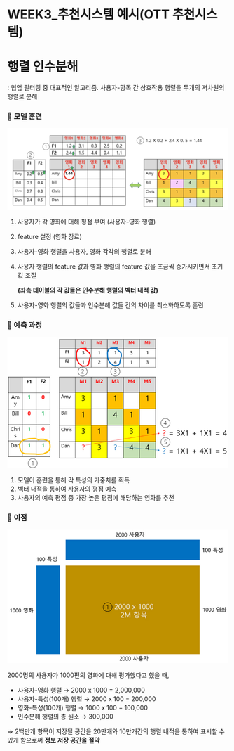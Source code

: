 # WEEK3_추천시스템 예시(OTT 추천시스템)

# 행렬 인수분해
: 협업 필터링 중 대표적인 알고리즘. 사용자-항목 간 상호작용 행렬을 두개의 저차원의 행렬로 분해

### 📌 모델 훈련

![week3_review1](image.png)


1. 사용자가 각 영화에 대해 평점 부여 (사용자-영화 행렬)
2. feature 설정 (영화 장르)
3. 사용자-영화 행렬을 사용자, 영화 각각의 행렬로 분해
4. 사용자 행렬의 feature 값과 영화 행렬의 feature 값을 조금씩 증가시키면서 초기값 조절
    
    **(좌측 테이블의 각 값들은 인수분해 행렬의 벡터 내적 값)**
    
5. 사용자-영화 행렬의 값들과 인수분해 값들 간의 차이를 최소화하도록 훈련

### 📌 예측 과정

![week3_review2](image1.png)

1. 모델이 훈련을 통해 각 특성의 가중치를 획득
2. 벡터 내적을 통하여 사용자의 평점 예측
3. 사용자의 예측 평점 중 가장 높은 평점에 해당하는 영화를 추천

### 📌 이점

![week3_review3](image2.png)

2000명의 사용자가 1000편의 영화에 대해 평가했다고 했을 때,

- 사용자-영화 행렬 → 2000 x 1000 = 2,000,000
- 사용자-특성(100개) 행렬 → 2000 x 100 = 200,000
- 영화-특성(100개) 행렬 → 1000 x 100 = 100,000
- 인수분해 행렬의 총 원소 → 300,000

⇒ 2백만개 항목이 저장될 공간을 20만개와 10만개간의 행렬 내적을 통하여 표시할 수 있게 함으로써 **정보 저장 공간을 절약**
